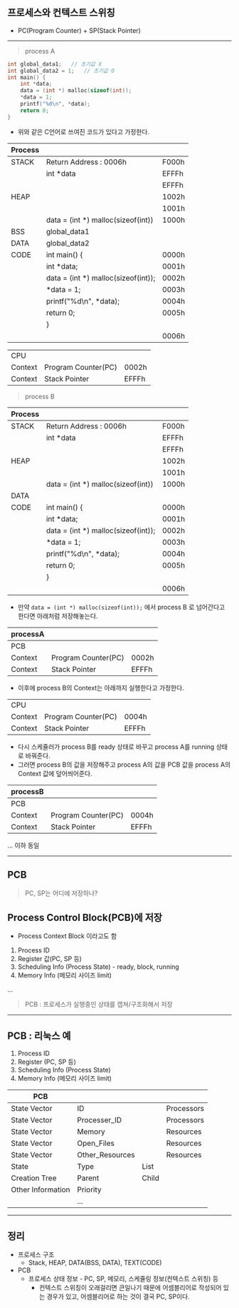 ## 프로세스와 컨텍스트 스위칭
* PC(Program Counter) + SP(Stack Pointer)

---
> process A
```C
int global_data1;   // 초기값 X
int global_data2 = 1;   // 초기값 O
int main() {
    int *data;
    data = (int *) malloc(sizeof(int));
    *data = 1;
    printf("%d\n", *data);
    return 0;
}
```

* 위와 같은 C언어로 쓰여진 코드가 있다고 가정한다.

| Process |                                     |       |
|---------|-------------------------------------|-------|
| STACK   | Return Address : 0006h              | F000h |
|         | int *data                           | EFFFh |
|         |                                     | EFFFh |
| HEAP    |                                     | 1002h |
|         |                                     | 1001h |
|         | data = (int *) malloc(sizeof(int))  | 1000h |
| BSS     | global_data1                        |       |
| DATA    | global_data2                        |       |
| CODE    | int main() {                        | 0000h |
|         | int *data;                          | 0001h |
|         | data = (int *) malloc(sizeof(int)); | 0002h |
|         | *data = 1;                          | 0003h |
|         | printf("%d\n", *data);              | 0004h |
|         | return 0;                           | 0005h |
|         | }                                   |       |
|         |                                     | 0006h |

|         |                     |       |
|---------|---------------------|-------|
| CPU     |                     |       |
| Context | Program Counter(PC) | 0002h |
| Context | Stack Pointer       | EFFFh |

> process B

| Process |                                     |       |
|---------|-------------------------------------|-------|
| STACK   | Return Address : 0006h              | F000h |
|         | int *data                           | EFFFh |
|         |                                     | EFFFh |
| HEAP    |                                     | 1002h |
|         |                                     | 1001h |
|         | data = (int *) malloc(sizeof(int))  | 1000h |
| DATA    |                                     |
| CODE    | int main() {                        | 0000h |
|         | int *data;                          | 0001h |
|         | data = (int *) malloc(sizeof(int)); | 0002h |
|         | *data = 1;                          | 0003h |
|         | printf("%d\n", *data);              | 0004h |
|         | return 0;                           | 0005h |
|         | }                                   |       |
|         |                                     | 0006h |

* 만약 `data = (int *) malloc(sizeof(int));` 에서 process B 로 넘어간다고 한다면 아래처럼 저장해놓는다.

| processA |                     |       |
|----------|---------------------|-------|
| PCB      |                     |       |
| Context  | Program Counter(PC) | 0002h |
| Context  | Stack Pointer       | EFFFh |

* 이후에 process B의 Context는 아래까지 실행한다고 가정한다.

|         |                     |       |
|---------|---------------------|-------|
| CPU     |                     |       |
| Context | Program Counter(PC) | 0004h |
| Context | Stack Pointer       | EFFFh |

* 다시 스케쥴러가 process B를 ready 상태로 바꾸고 process A를 running 상태로 바꿔준다.
* 그러면 process B의 값을 저장해주고 process A의 값을 PCB 값을 process A의 Context 값에 덮어씌어준다.

| processB |                     |       |
|----------|---------------------|-------|
| PCB      |                     |       |
| Context  | Program Counter(PC) | 0004h |
| Context  | Stack Pointer       | EFFFh |

... 이하 동일

---
## PCB
> PC, SP는 어디에 저장하나?
## Process Control Block(PCB)에 저장
* Process Context Block 이라고도 함
1. Process ID
2. Register 값(PC, SP 등)
3. Scheduling Info (Process State) - ready, block, running
4. Memory Info (메모리 사이즈 limit)

...
> PCB : 프로세스가 실행중인 상태를 캡쳐/구조화해서 저장

---
## PCB : 리눅스 예
1. Process ID
2. Register (PC, SP 등)
3. Scheduling Info (Process State)
4. Memory Info (메모리 사이즈 limit)

| PCB               |                 |       |            |
|-------------------|-----------------|-------|------------|
| State Vector      | ID              |       | Processors |
| State Vector      | Processer_ID    |       | Processors |
| State Vector      | Memory          |       | Resources  |
| State Vector      | Open_Files      |       | Resources  |
| State Vector      | Other_Resources |       | Resources  |
| State             | Type            | List  |            |
| Creation Tree     | Parent          | Child |            |
| Other Information | Priority        |       |            |
|                   | ...             |       |            |

---
## 정리
* 프로세스 구조
    + Stack, HEAP, DATA(BSS, DATA), TEXT(CODE)
* PCB
    + 프로세스 상태 정보 - PC, SP, 메모리, 스케쥴링 정보(컨텍스트 스위칭) 등
        - 컨텍스트 스위칭이 오래걸리면 큰일나기 때문에 어셈블리어로 작성되어 있는 경우가 있고, 어셈블리어로 하는 것이 결국 PC, SP이다.